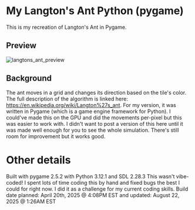 # My Langton's Ant Python (pygame)
This is my recreation of Langton's Ant in Pygame. 

## Preview
![langtons_ant_preview](https://github.com/user-attachments/assets/a30ec00c-ec99-4e98-855f-dec2fb59e728)

## Background
The ant moves in a grid and changes its direction based on the tile's color. The full description of the algorithm is linked here: https://en.wikipedia.org/wiki/Langton%27s_ant.
For my version, it was written in Pygame (which is a game engine framework for Python). I could've made this on the GPU and did the movements per-pixel but this was easier to work with. 
I didn't want to post a version of this here until it was made well enough for you to see the whole simulation. There's still room for improvement but it works good.

# Other details
Built with pygame 2.5.2 with Python 3.12.1 and SDL 2.28.3
This wasn't vibe-coded! I spent lots of time coding this by hand and fixed bugs the best I could for right now. I did it as a challenge for my current coding skills.
Build date planned: April 20th, 2025 @ 4:08PM EST and updated: August 22, 2025 @ 1:26AM EST
